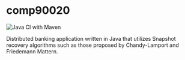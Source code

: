 # comp90020

![Java CI with Maven](https://github.com/omjadas/comp90020/workflows/Java%20CI%20with%20Maven/badge.svg?branch=master)

Distributed banking application written in Java that utilizes Snapshot recovery
algorithms such as those proposed by Chandy-Lamport and Friedemann Mattern.
